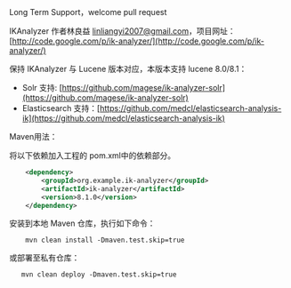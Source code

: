 Long Term Support，welcome pull request

IKAnalyzer 作者林良益 [linliangyi2007@gmail.com](linliangyi2007@gmail.com)，项目网址：[http://code.google.com/p/ik-analyzer/](http://code.google.com/p/ik-analyzer/)

保持 IKAnalyzer 与 Lucene 版本对应，本版本支持 lucene 8.0/8.1：
- Solr 支持: [https://github.com/magese/ik-analyzer-solr](https://github.com/magese/ik-analyzer-solr)
- Elasticsearch 支持：[https://github.com/medcl/elasticsearch-analysis-ik](https://github.com/medcl/elasticsearch-analysis-ik)

Maven用法：

将以下依赖加入工程的 pom.xml中的依赖部分。

```xml
    <dependency>
        <groupId>org.example.ik-analyzer</groupId>
        <artifactId>ik-analyzer</artifactId>
        <version>8.1.0</version>
    </dependency>
```

安装到本地 Maven 仓库，执行如下命令：

```shell
    mvn clean install -Dmaven.test.skip=true
```
或部署至私有仓库：

```shell
   mvn clean deploy -Dmaven.test.skip=true
```

